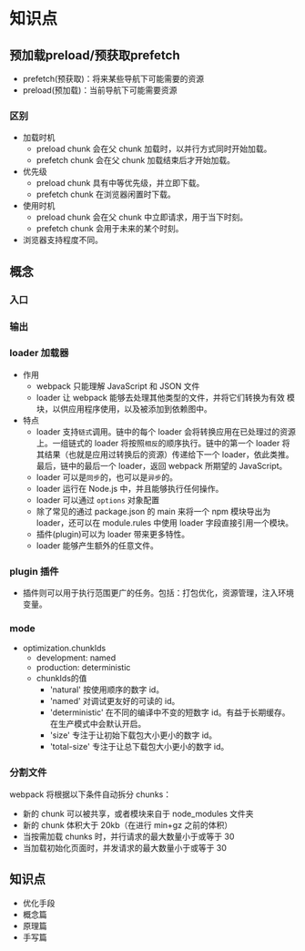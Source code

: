 # 知识点

## 预加载preload/预获取prefetch

- prefetch(预获取)：将来某些导航下可能需要的资源
- preload(预加载)：当前导航下可能需要资源

### 区别
- 加载时机
    - preload chunk 会在父 chunk 加载时，以并行方式同时开始加载。
    - prefetch chunk 会在父 chunk 加载结束后才开始加载。
- 优先级
    - preload chunk 具有中等优先级，并立即下载。
    - prefetch chunk 在浏览器闲置时下载。
- 使用时机
    - preload chunk 会在父 chunk 中立即请求，用于当下时刻。
    - prefetch chunk 会用于未来的某个时刻。
- 浏览器支持程度不同。

## 概念
### 入口
### 输出
### loader 加载器
  - 作用
    - webpack 只能理解 JavaScript 和 JSON 文件
    - loader 让 webpack 能够去处理其他类型的文件，并将它们转换为有效 模块，以供应用程序使用，以及被添加到依赖图中。
  - 特点
    - loader 支持`链式`调用。链中的每个 loader 会将转换应用在已处理过的资源上。一组链式的 loader 将按照`相反`的顺序执行。链中的第一个 loader 将其结果（也就是应用过转换后的资源）传递给下一个 loader，依此类推。最后，链中的最后一个 loader，返回 webpack 所期望的 JavaScript。
    - loader 可以是`同步`的，也可以是`异步`的。
    - loader 运行在 Node.js 中，并且能够执行任何操作。
    - loader 可以通过 `options` 对象配置
    - 除了常见的通过 package.json 的 main 来将一个 npm 模块导出为 loader，还可以在 module.rules 中使用 loader 字段直接引用一个模块。
    - 插件(plugin)可以为 loader 带来更多特性。
    - loader 能够产生额外的任意文件。
### plugin 插件
  - 插件则可以用于执行范围更广的任务。包括：打包优化，资源管理，注入环境变量。
### mode

- optimization.chunkIds
  - development: named
  - production: deterministic
  - chunkIds的值
    - 'natural'	按使用顺序的数字 id。
    - 'named'	对调试更友好的可读的 id。
    - 'deterministic'	在不同的编译中不变的短数字 id。有益于长期缓存。在生产模式中会默认开启。
    - 'size'	专注于让初始下载包大小更小的数字 id。
    - 'total-size'	专注于让总下载包大小更小的数字 id。

### 分割文件

webpack 将根据以下条件自动拆分 chunks：

- 新的 chunk 可以被共享，或者模块来自于 node_modules 文件夹
- 新的 chunk 体积大于 20kb（在进行 min+gz 之前的体积）
- 当按需加载 chunks 时，并行请求的最大数量小于或等于 30
- 当加载初始化页面时，并发请求的最大数量小于或等于 30


## 知识点
- 优化手段
- 概念篇
- 原理篇
- 手写篇
